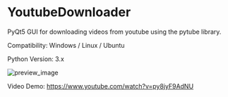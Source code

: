 # YoutubeDownloader

PyQt5 GUI for downloading videos from youtube using the pytube library. 

Compatibility: Windows / Linux / Ubuntu

Python Version: 3.x


![preview_image](https://user-images.githubusercontent.com/54843973/110298650-d8383780-801a-11eb-9f08-78c78d2a3310.png)


Video Demo: https://www.youtube.com/watch?v=py8jyF9AdNU



